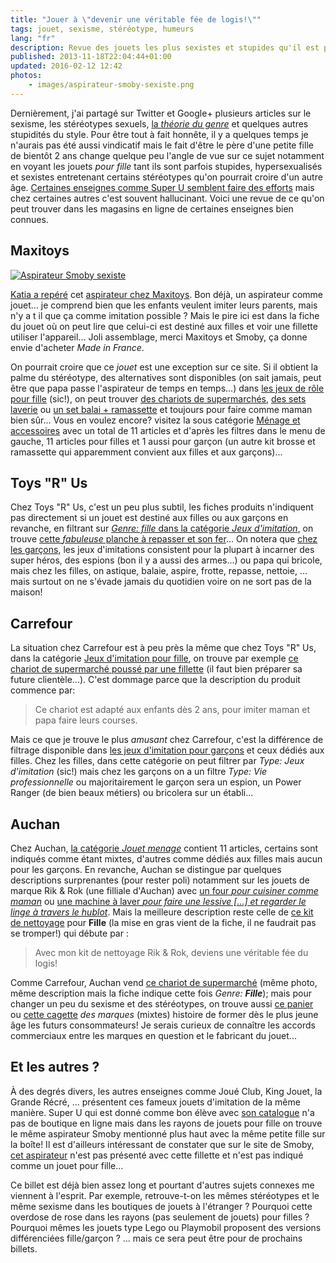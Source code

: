 ```yaml
---
title: "Jouer à \"devenir une véritable fée de logis!\""
tags: jouet, sexisme, stéréotype, humeurs
lang: "fr"
description: Revue des jouets les plus sexistes et stupides qu'il est possible de trouver dans les rayons des boutiques en ligne
published: 2013-11-18T22:04:44+01:00
updated: 2016-02-12 12:42
photos:
    - images/aspirateur-smoby-sexiste.png
---
```


Dernièrement, j'ai partagé sur Twitter et Google+ plusieurs articles sur le
sexisme, les stéréotypes sexuels, [la *théorie du
genre*](http://www.insolente-veggie.com/la-theorie-du-genre-djendeure/)
et quelques autres stupidités du style. Pour être tout à fait honnête, il y a
quelques temps je n'aurais pas été aussi vindicatif mais le fait d'être le père
d'une petite fille de bientôt 2 ans change quelque peu l'angle de vue sur ce
sujet notamment en voyant les jouets *pour fille* tant ils sont parfois
stupides, hypersexualisés et sexistes entretenant certains stéréotypes qu'on
pourrait croire d'un autre âge. [Certaines enseignes comme Super U semblent
faire des
efforts](http://leplus.nouvelobs.com/contribution/964003-catalogue-de-noel-bravo-super-u-d-horripiler-le-printemps-francais-et-les-autres-reacs.html)
mais chez certaines autres c'est souvent hallucinant. Voici une revue de ce
qu'on peut trouver dans les magasins en ligne de certaines enseignes bien
connues.

## Maxitoys

[![Aspirateur Smoby
sexiste](/images/660x/aspirateur-smoby-sexiste.png)](/images/aspirateur-smoby-sexiste.png)


[Katia a repéré](https://twitter.com/ZeCherryBlossom/status/399645088336211968)
cet [aspirateur chez
Maxitoys](http://www.maxitoys.fr/aspirateur-silence-force-cyclonic.html). Bon
déjà, un aspirateur comme jouet... je comprend bien que les enfants veulent
imiter leurs parents, mais n'y a t il que ça comme imitation possible&nbsp;?
Mais le pire ici est dans la fiche du jouet où on peut lire que celui-ci est
destiné aux filles et voir une fillette utiliser l'appareil... Joli assemblage,
merci Maxitoys et Smoby, ça donne envie d'acheter *Made in France*.

On pourrait croire que ce *jouet* est une exception sur ce site. Si il obtient
la palme du stéréotype, des alternatives sont disponibles (on sait jamais, peut
être que papa passe l'aspirateur de temps en temps...) dans [les jeux de rôle
pour
fille](http://www.maxitoys.fr/jouets/jeux-de-role.html?limit=200&maxitoys_sexe=401)
(sic!), on peut trouver [des chariots de supermarchés](
http://www.maxitoys.fr/chariot-de-supermarche.html), [des sets
laverie](http://www.maxitoys.fr/set-laverie.html) ou [un set balai +
ramassette](http://www.maxitoys.fr/set-balai-ramassette.html) et toujours pour
faire comme maman bien sûr... Vous en voulez encore? visitez la sous catégorie
[Ménage et
accessoires](http://www.maxitoys.fr/jouets/jeux-de-role/menage-et-accessoires.html)
avec un total de 11 articles et d'après les filtres dans le menu de gauche, 11
articles pour filles et 1 aussi pour garçon (un autre kit brosse et
ramassette qui apparemment convient aux filles et aux garçons)...

## Toys &#34;R&#34; Us

Chez Toys &#34;R&#34; Us, c'est un peu plus subtil, les fiches produits
n'indiquent pas directement si un jouet est destiné aux filles ou aux garçons en
revanche, en filtrant sur [*Genre: fille* dans la catégorie *Jeux
d'imitation*](http://www.toysrus.fr/family/viewall/index.jsp?fd=Fille&fg=Genre&f=PAD&fv=Boy+Girl%2fFille&categoryId=4066341&overrideStore=TRUFR),
on trouve [cette *fabuleuse* planche à repasser et son
fer](http://www.toysrus.fr/product/index.jsp?productId=8207311)... On notera
que [chez les
garçons](http://www.toysrus.fr/family/viewall/index.jsp?fd=Gar%C3%A7on&fg=Genre&f=PAD&fv=Boy+Girl%2fGar%C3%A7on&categoryId=3937251&overrideStore=TRUFR),
les jeux d'imitations consistent pour la plupart à incarner des super héros, des
espions (bon il y a aussi des armes...) ou papa qui bricole, mais chez les
filles, on astique, balaie, aspire, frotte, repasse, nettoie, ... mais surtout
on ne s'évade jamais du quotidien voire on ne sort pas de la maison!

## Carrefour

La situation chez Carrefour est à peu près la même que chez Toys &#34;R&#34; Us,
dans la catégorie [Jeux d'imitation pour
fille](http://online.carrefour.fr/jouets-jeux/jouets-fille/jeux-d-imitation_m3304_frfr.html),
on trouve par exemple [ce chariot de supermarché poussé par une
fillette](http://online.carrefour.fr/jouets-jeux/step-2/chariot-de-supermarche_a21501456_frfr.html)
(il faut bien préparer sa future clientèle...). C'est dommage parce que la
description du produit commence par:

> Ce chariot est adapté aux enfants dès 2 ans, pour imiter maman et papa faire
> leurs courses.

Mais ce que je trouve le plus *amusant* chez Carrefour, c'est la différence de
filtrage disponible dans [les jeux d'imitation pour
garçons](http://online.carrefour.fr/jouets-jeux/jouets-fille/jeux-d-imitation_m3304_frfr.html)
et ceux dédiés aux filles. Chez les filles, dans cette catégorie on peut filtrer
par *Type: Jeux d'imitation* (sic!) mais chez les garçons on a un filtre *Type:
Vie professionnelle* ou majoritairement le garçon sera un espion, un Power
Ranger (de bien beaux métiers) ou bricolera sur un établi...

## Auchan

Chez Auchan, [la catégorie *Jouet
menage*](http://www.auchan.fr/jeux--jouets/comme-les-grands/jouet-menage/achat2/6860372)
contient 11 articles, certains sont indiqués comme étant mixtes, d'autres comme
dédiés aux filles mais aucun pour les garçons. En revanche, Auchan se distingue
par quelques descriptions surprenantes (pour rester poli) notamment sur les
jouets de marque Rik & Rok (une filliale d'Auchan) avec [un four *pour cuisiner
comme
maman*](http://www.auchan.fr/jeux--jouets/comme-les-grands/rik-et-rok-mon-four--/achat4/6856160/C383854/Liste)
ou [une machine à laver *pour faire une lessive [...] et regarder le linge à
travers le
hublot*](http://www.auchan.fr/rik-et-rok-ma-machine-a-laver--/achat4/C384543).
Mais la meilleure description reste celle de [ce kit de
nettoyage](http://www.auchan.fr/jeux--jouets/comme-les-grands/rik-et-rok-rik-rok-mon-kit-nettoyage--/achat4/6856160/C381472/Liste)
pour **Fille** (la mise en gras vient de la fiche, il ne faudrait pas se
tromper!) qui débute par&nbsp;:

> Avec mon kit de nettoyage Rik & Rok, deviens une véritable fée du logis!

Comme Carrefour, Auchan vend [ce chariot de
supermarché](http://www.auchan.fr/jeux--jouets/comme-les-grands/marchand/step2-chariot-de-supermarche-dimensions-53-3-x-50-8-x-37-5/achat4/6860369/C415209/Recherche)
(même photo, même description mais la fiche indique cette fois
*Genre: <strong>Fille</strong>*); mais pour changer un peu du sexisme et des
stéréotypes, on trouve aussi [ce
panier](http://www.auchan.fr/jeux--jouets/comme-les-grands/jeu-de-cuisine/panier-plastique-des-marques--/achat4/6860366/C397932/Liste)
ou [cette
cagette](http://www.auchan.fr/jeux--jouets/comme-les-grands/jeu-de-cuisine/cagette-drive-plastique-marques--/achat4/6860366/C396713/Liste)
*des marques* (mixtes) histoire de former dès le plus jeune âge les
futurs consommateurs! Je serais curieux de connaître les accords commerciaux
entre les marques en question et le fabricant du jouet...

## Et les autres ?

À des degrés divers, les autres enseignes comme Joué Club, King Jouet, la Grande
Récré, ...  présentent ces fameux jouets d'imitation de la même manière. Super U
qui est donné comme bon élève avec [son
catalogue](http://solution.poptract.fr/SU/13817880004001/30965) n'a pas de
boutique en ligne mais dans les rayons de jouets pour fille on trouve le même
aspirateur Smoby mentionné plus haut avec la même petite fille sur la boîte! Il
est d'ailleurs intéressant de constater que sur le site de Smoby, [cet
aspirateur](http://www.smoby.com/jeux-dimitation/menage/liste/aspirateur-rowenta-silence-force-cyclonic?opt=1)
n'est pas présenté avec cette fillette et n'est pas indiqué comme un jouet pour
fille...

Ce billet est déjà bien assez long et pourtant d'autres sujets connexes me
viennent à l'esprit. Par exemple, retrouve-t-on les mêmes stéréotypes et le même
sexisme dans les boutiques de jouets à l'étranger&nbsp;? Pourquoi cette overdose
de rose dans les rayons (pas seulement de jouets) pour filles&nbsp;?  Pourquoi
mêmes les jouets type Lego ou Playmobil proposent des versions différenciées
fille/garçon&nbsp;? ... mais ce sera peut être pour de prochains billets.

